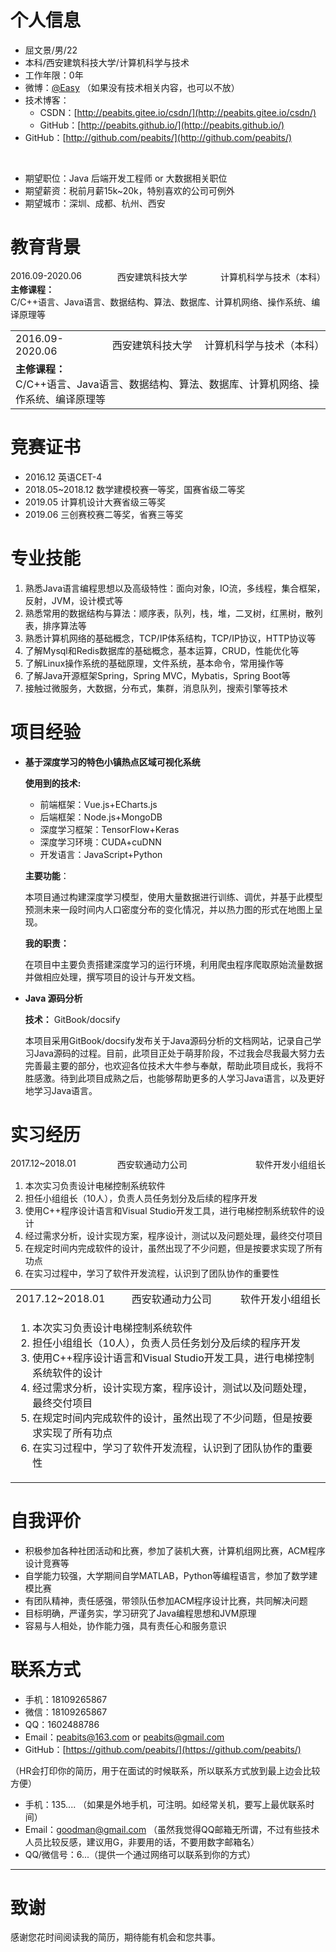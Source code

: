 
# 个人信息

- 屈文景/男/22
- 本科/西安建筑科技大学/计算机科学与技术 
- 工作年限：0年
- 微博：[@Easy](http://weibo.com/easy) （如果没有技术相关内容，也可以不放）
- 技术博客：
  - CSDN：[http://peabits.gitee.io/csdn/](http://peabits.gitee.io/csdn/)
  - GitHub：[http://peabits.github.io/](http://peabits.github.io/)
- GitHub：[http://github.com/peabits/](http://github.com/peabits/)

<br />

- 期望职位：Java 后端开发工程师 or 大数据相关职位
- 期望薪资：税前月薪15k~20k，特别喜欢的公司可例外
- 期望城市：深圳、成都、杭州、西安

<!-- <a href='http://github.com/peabits/' target='blank'>http://github.com/peabits/</a> -->

# 教育背景

<div>
    <div style='float:left; width:30%' align='left'>2016.09-2020.06</div>
    <div style='float:right; width:40%' align='right'>计算机科学与技术（本科）</div>
    <div align='center'>西安建筑科技大学</div>
</div>
<div>
    <b>主修课程：</b>
    <br />
    C/C++语言、Java语言、数据结构、算法、数据库、计算机网络、操作系统、编译原理等
</div>

<div align='center'>
    <table width='100%' border='0px'>
        <tr>
            <td width='30%' align='left'>2016.09-2020.06</td>
            <td width='30%' align='center'>西安建筑科技大学</td>
            <td width='40%' align='right'>计算机科学与技术（本科）</td>
        </tr>
        <tr>
            <td colspan='3'>
                <b>主修课程：</b>
                <br />
                C/C++语言、Java语言、数据结构、算法、数据库、计算机网络、操作系统、编译原理等
            </td>
        </tr>
    </table>
</div>

# 竞赛证书

- 2016.12 英语CET-4
- 2018.05~2018.12 数学建模校赛一等奖，国赛省级二等奖
- 2019.05 计算机设计大赛省级三等奖
- 2019.06 三创赛校赛二等奖，省赛三等奖

# 专业技能

1. 熟悉Java语言编程思想以及高级特性：面向对象，IO流，多线程，集合框架，反射，JVM，设计模式等
2. 熟悉常用的数据结构与算法：顺序表，队列，栈，堆，二叉树，红黑树，散列表，排序算法等
3. 熟悉计算机网络的基础概念，TCP/IP体系结构，TCP/IP协议，HTTP协议等
4. 了解Mysql和Redis数据库的基础概念，基本运算，CRUD，性能优化等
5. 了解Linux操作系统的基础原理，文件系统，基本命令，常用操作等
6. 了解Java开源框架Spring，Spring MVC，Mybatis，Spring Boot等
7. 接触过微服务，大数据，分布式，集群，消息队列，搜索引擎等技术
  
# 项目经验
  
- **基于深度学习的特色小镇热点区域可视化系统**

    **使用到的技术:**
    - 前端框架：Vue.js+ECharts.js
    - 后端框架：Node.js+MongoDB
    - 深度学习框架：TensorFlow+Keras
    - 深度学习环境：CUDA+cuDNN
    - 开发语言：JavaScript+Python

    **主要功能**：

    本项目通过构建深度学习模型，使用大量数据进行训练、调优，并基于此模型预测未来一段时间内人口密度分布的变化情况，并以热力图的形式在地图上呈现。

    **我的职责：**

    在项目中主要负责搭建深度学习的运行环境，利用爬虫程序爬取原始流量数据并做相应处理，撰写项目的设计与开发文档。

- **Java 源码分析**

    **技术：** GitBook/docsify

    本项目采用GitBook/docsify发布关于Java源码分析的文档网站，记录自己学习Java源码的过程。目前，此项目正处于萌芽阶段，不过我会尽我最大努力去完善最主要的部分，也欢迎各位技术大牛参与奉献，帮助此项目成长，我将不胜感激。待到此项目成熟之后，也能够帮助更多的人学习Java语言，以及更好地学习Java语言。
  
# 实习经历

<div>
    <div style='float:left; width:30%' align='left'>2017.12~2018.01</div>
    <div style='float:right; width:40%' align='right'>软件开发小组组长</div>
    <div align='center'>西安软通动力公司</div>
</div>
<!-- <br /> -->
<div>
    <ol>
        <li>本次实习负责设计电梯控制系统软件</li>
        <li>担任小组组长（10人），负责人员任务划分及后续的程序开发</li>
        <li>使用C++程序设计语言和Visual Studio开发工具，进行电梯控制系统软件的设计</li>
        <li>经过需求分析，设计实现方案，程序设计，测试以及问题处理，最终交付项目</li>
        <li>在规定时间内完成软件的设计，虽然出现了不少问题，但是按要求实现了所有功点</li>
        <li>在实习过程中，学习了软件开发流程，认识到了团队协作的重要性</li>
    </ol>
</div>

<div align='center'>
    <table width='100%' border='0px'>
    <tr>
        <td width='30%' align='left'>2017.12~2018.01</td>
        <td width='40%' align='center'>西安软通动力公司 </td>
        <td width='30%' align='right'>软件开发小组组长</td>
    </tr>
    <tr>
        <td colspan='3'>
        <ol>
            <li>本次实习负责设计电梯控制系统软件</li>
            <li>担任小组组长（10人），负责人员任务划分及后续的程序开发</li>
            <li>使用C++程序设计语言和Visual Studio开发工具，进行电梯控制系统软件的设计</li>
            <li>经过需求分析，设计实现方案，程序设计，测试以及问题处理，最终交付项目</li>
            <li>在规定时间内完成软件的设计，虽然出现了不少问题，但是按要求实现了所有功点</li>
            <li>在实习过程中，学习了软件开发流程，认识到了团队协作的重要性</li>
        </ol>
        </td>
    </tr>
    </table>
</div>

# 自我评价

- 积极参加各种社团活动和比赛，参加了装机大赛，计算机组网比赛，ACM程序设计竞赛等
- 自学能力较强，大学期间自学MATLAB，Python等编程语言，参加了数学建模比赛
- 有团队精神，责任感强，带领队伍参加ACM程序设计比赛，共同解决问题
- 目标明确，严谨务实，学习研究了Java编程思想和JVM原理
- 容易与人相处，协作能力强，具有责任心和服务意识

# 联系方式

- 手机：18109265867
- 微信：18109265867
- QQ：1602488786
- Email：<a href = "mailto:peabits@163.com">peabits@163.com</a> or <a href = "mailto:peabits@gmail.com">peabits@gmail.com</a>
- GitHub：[https://github.com/peabits/](https://github.com/peabits/)

（HR会打印你的简历，用于在面试的时候联系，所以联系方式放到最上边会比较方便）

- 手机：135.... （如果是外地手机，可注明。如经常关机，要写上最优联系时间）
- Email：goodman@gmail.com （虽然我觉得QQ邮箱无所谓，不过有些技术人员比较反感，建议用G，非要用的话，不要用数字邮箱名）
- QQ/微信号：6...（提供一个通过网络可以联系到你的方式）

---

# 致谢

感谢您花时间阅读我的简历，期待能有机会和您共事。
